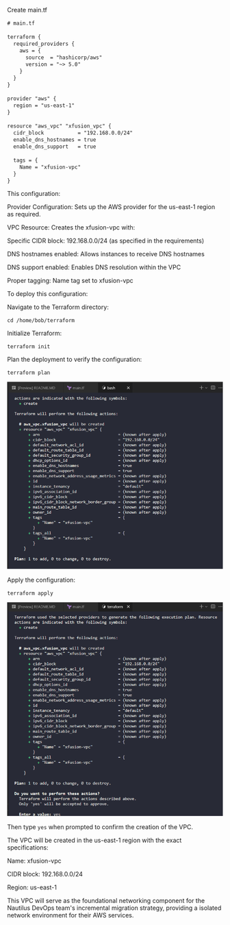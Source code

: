 Create main.tf

```
# main.tf

terraform {
  required_providers {
    aws = {
      source  = "hashicorp/aws"
      version = "~> 5.0"
    }
  }
}

provider "aws" {
  region = "us-east-1"
}

resource "aws_vpc" "xfusion_vpc" {
  cidr_block           = "192.168.0.0/24"
  enable_dns_hostnames = true
  enable_dns_support   = true

  tags = {
    Name = "xfusion-vpc"
  }
}
```

This configuration:

Provider Configuration: Sets up the AWS provider for the us-east-1 region as required.

VPC Resource: Creates the xfusion-vpc with:

Specific CIDR block: 192.168.0.0/24 (as specified in the requirements)

DNS hostnames enabled: Allows instances to receive DNS hostnames

DNS support enabled: Enables DNS resolution within the VPC

Proper tagging: Name tag set to xfusion-vpc

To deploy this configuration:

Navigate to the Terraform directory:


```
cd /home/bob/terraform
```

Initialize Terraform:
```
terraform init
```

Plan the deployment to verify the configuration:
```
terraform plan
```

![alt text](image.png)

Apply the configuration:
```
terraform apply
```

![alt text](image-1.png)

Then type `yes` when prompted to confirm the creation of the VPC.

The VPC will be created in the us-east-1 region with the exact specifications:

Name: xfusion-vpc

CIDR block: 192.168.0.0/24

Region: us-east-1

This VPC will serve as the foundational networking component for the Nautilus DevOps team's incremental migration strategy, providing a isolated network environment for their AWS services.